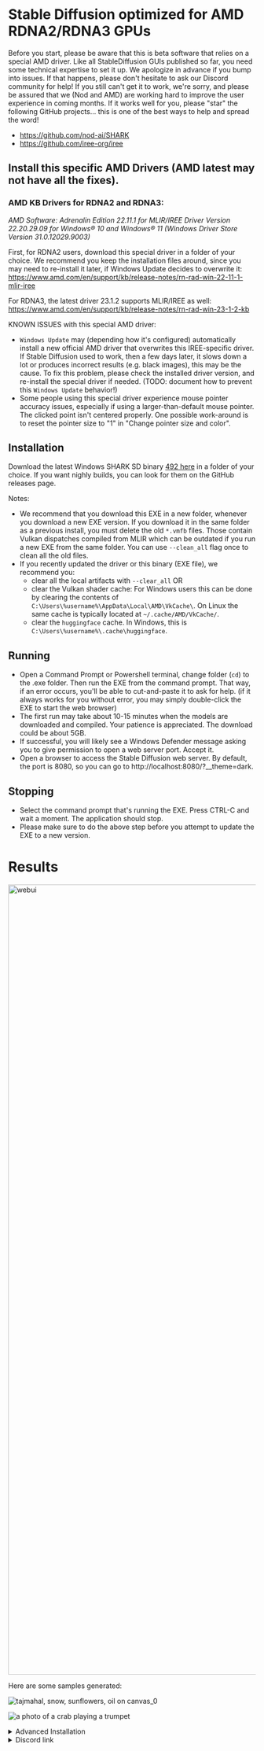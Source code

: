# Stable Diffusion optimized for AMD RDNA2/RDNA3 GPUs

Before you start, please be aware that this is beta software that relies on a special AMD driver. Like all StableDiffusion GUIs published so far, you need some technical expertise to set it up. We apologize in advance if you bump into issues. If that happens, please don't hesitate to ask our Discord community for help! If you still can't get it to work, we're sorry, and please be assured that we (Nod and AMD) are working hard to improve the user experience in coming months.
If it works well for you, please "star" the following GitHub projects... this is one of the best ways to help and spread the word!

* https://github.com/nod-ai/SHARK
* https://github.com/iree-org/iree

## Install this specific AMD Drivers (AMD latest may not have all the fixes).

### AMD KB Drivers for RDNA2 and RDNA3:

*AMD Software: Adrenalin Edition 22.11.1 for MLIR/IREE Driver Version 22.20.29.09 for Windows® 10 and Windows® 11 (Windows Driver Store Version 31.0.12029.9003)*

First, for RDNA2 users, download this special driver in a folder of your choice. We recommend you keep the installation files around, since you may need to re-install it later, if Windows Update decides to overwrite it:
https://www.amd.com/en/support/kb/release-notes/rn-rad-win-22-11-1-mlir-iree

For RDNA3, the latest driver 23.1.2 supports MLIR/IREE as well: https://www.amd.com/en/support/kb/release-notes/rn-rad-win-23-1-2-kb

KNOWN ISSUES with this special AMD driver:
* `Windows Update` may (depending how it's configured) automatically install a new official AMD driver that overwrites this IREE-specific driver. If Stable Diffusion used to work, then a few days later, it slows down a lot or produces incorrect results (e.g. black images), this may be the cause. To fix this problem, please check the installed driver version, and re-install the special driver if needed. (TODO: document how to prevent this `Windows Update` behavior!)
* Some people using this special driver experience mouse pointer accuracy issues, especially if using a larger-than-default mouse pointer. The clicked point isn't centered properly. One possible work-around is to reset the pointer size to "1" in "Change pointer size and color".

## Installation

Download the latest Windows SHARK SD binary [492 here](https://github.com/nod-ai/SHARK/releases/download/20230203.492/shark_sd_20230203_492.exe) in a folder of your choice. If you want nighly builds, you can look for them on the GitHub releases page.

Notes:
* We recommend that you download this EXE in a new folder, whenever you download a new EXE version. If you download it in the same folder as a previous install, you must delete the old `*.vmfb` files. Those contain Vulkan dispatches compiled from MLIR which can be outdated if you run a new EXE from the same folder. You can use `--clean_all` flag once to clean all the old files. 
* If you recently updated the driver or this binary (EXE file), we recommend you:
  * clear all the local artifacts with `--clear_all` OR 
  * clear the Vulkan shader cache: For Windows users this can be done by clearing the contents of `C:\Users\%username%\AppData\Local\AMD\VkCache\`. On Linux the same cache is typically located at `~/.cache/AMD/VkCache/`.
  * clear the `huggingface` cache. In Windows, this is `C:\Users\%username%\.cache\huggingface`.

## Running

* Open a Command Prompt or Powershell terminal, change folder (`cd`) to the .exe folder. Then run the EXE from the command prompt. That way, if an error occurs, you'll be able to cut-and-paste it to ask for help. (if it always works for you without error, you may simply double-click the EXE to start the web browser)
* The first run may take about 10-15 minutes when the models are downloaded and compiled. Your patience is appreciated. The download could be about 5GB.
* If successful, you will likely see a Windows Defender message asking you to give permission to open a web server port. Accept it.
* Open a browser to access the Stable Diffusion web server. By default, the port is 8080, so you can go to http://localhost:8080/?__theme=dark.

## Stopping

* Select the command prompt that's running the EXE. Press CTRL-C and wait a moment. The application should stop. 
* Please make sure to do the above step before you attempt to update the EXE to a new version.

# Results

<img width="1607" alt="webui" src="https://user-images.githubusercontent.com/74956/204939260-b8308bc2-8dc4-47f6-9ac0-f60b66edab99.png">


Here are some samples generated:

![tajmahal, snow, sunflowers, oil on canvas_0](https://user-images.githubusercontent.com/74956/204934186-141f7e43-6eb2-4e89-a99c-4704d20444b3.jpg)

![a photo of a crab playing a trumpet](https://user-images.githubusercontent.com/74956/204933258-252e7240-8548-45f7-8253-97647d38313d.jpg)


<details>
  <summary>Advanced Installation </summary>


## Setup your Python Virtual Environment and Dependencies
<details>
 <summary> Windows 10/11 Users </summary>

* Install the latest Python 3.10.x version from [here](https://www.python.org/downloads/windows/)

* Install Git for Windows from [here](https://git-scm.com/download/win)

#### Allow the install script to run in Powershell
```powershell
set-executionpolicy remotesigned 
```

#### Setup venv and install necessary packages (torch-mlir, nodLabs/Shark, ...)
```powershell
git clone https://github.com/nod-ai/SHARK.git
cd SHARK
./setup_venv.ps1 #You can re-run this script to get the latest version
```
</details> 

 <details>
  <summary>Linux</summary>

```shell
git clone https://github.com/nod-ai/SHARK.git
cd SHARK
./setup_venv.sh
source shark.venv/bin/activate
```
 </details>

### Run Stable Diffusion on your device - WebUI

<details>
 <summary>Windows 10/11 Users</summary>
 
```powershell
(shark.venv) PS C:\g\shark> cd .\apps\stable_diffusion\web\
(shark.venv) PS C:\g\shark\apps\stable_diffusion\web> python .\index.py
```
 
 </details>
 
<details>
 <summary>Linux Users</summary>
 
```shell
(shark.venv) > cd apps/stable_diffusion/web
(shark.venv) > python index.py
```
 
</details>

### Run Stable Diffusion on your device - Commandline

<details>
 <summary>Windows 10/11 Users</summary>
 
```powershell
(shark.venv) PS C:\g\shark> python .\apps\stable_diffusion\scripts\txt2img.py --precision="fp16" --prompt="tajmahal, snow, sunflowers, oil on canvas" --device="vulkan"
```
 
  </details>

<details>
 <summary>Linux</summary>
 
```shell
python3.10 apps/stable_diffusion/scripts/txt2img.py --precision=fp16 --device=vulkan --prompt="tajmahal, oil on canvas, sunflowers, 4k, uhd"
```
 
  </details>

The output on a 7900XTX would like:

```shell 
Stats for run 0:
Average step time: 47.19188690185547ms/it
Clip Inference time (ms) = 109.531
VAE Inference time (ms): 78.590

Total image generation time: 2.5788655281066895sec
```

For more options to the Stable Diffusion model read [this](https://github.com/nod-ai/SHARK/blob/main/shark/examples/shark_inference/stable_diffusion/README.md)
 
</details>
  <details>
  <summary>Discord link</summary>
Find us on [SHARK Discord server](https://discord.gg/RUqY2h2s9u) if you have any trouble with running it on your hardware. 
</details>

